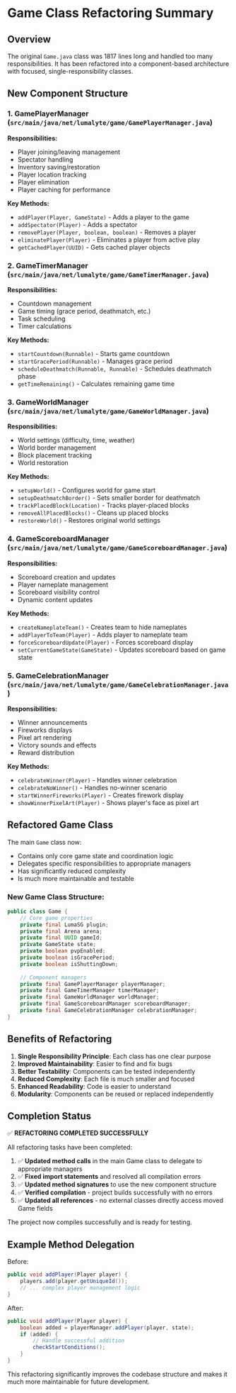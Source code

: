 # Game Class Refactoring Summary

## Overview
The original `Game.java` class was 1817 lines long and handled too many responsibilities. It has been refactored into a component-based architecture with focused, single-responsibility classes.

## New Component Structure

### 1. GamePlayerManager (`src/main/java/net/lumalyte/game/GamePlayerManager.java`)
**Responsibilities:**
- Player joining/leaving management
- Spectator handling
- Inventory saving/restoration
- Player location tracking
- Player elimination
- Player caching for performance

**Key Methods:**
- `addPlayer(Player, GameState)` - Adds a player to the game
- `addSpectator(Player)` - Adds a spectator
- `removePlayer(Player, boolean, boolean)` - Removes a player
- `eliminatePlayer(Player)` - Eliminates a player from active play
- `getCachedPlayer(UUID)` - Gets cached player objects

### 2. GameTimerManager (`src/main/java/net/lumalyte/game/GameTimerManager.java`)
**Responsibilities:**
- Countdown management
- Game timing (grace period, deathmatch, etc.)
- Task scheduling
- Timer calculations

**Key Methods:**
- `startCountdown(Runnable)` - Starts game countdown
- `startGracePeriod(Runnable)` - Manages grace period
- `scheduleDeathmatch(Runnable, Runnable)` - Schedules deathmatch phase
- `getTimeRemaining()` - Calculates remaining game time

### 3. GameWorldManager (`src/main/java/net/lumalyte/game/GameWorldManager.java`)
**Responsibilities:**
- World settings (difficulty, time, weather)
- World border management
- Block placement tracking
- World restoration

**Key Methods:**
- `setupWorld()` - Configures world for game start
- `setupDeathmatchBorder()` - Sets smaller border for deathmatch
- `trackPlacedBlock(Location)` - Tracks player-placed blocks
- `removeAllPlacedBlocks()` - Cleans up placed blocks
- `restoreWorld()` - Restores original world settings

### 4. GameScoreboardManager (`src/main/java/net/lumalyte/game/GameScoreboardManager.java`)
**Responsibilities:**
- Scoreboard creation and updates
- Player nameplate management
- Scoreboard visibility control
- Dynamic content updates

**Key Methods:**
- `createNameplateTeam()` - Creates team to hide nameplates
- `addPlayerToTeam(Player)` - Adds player to nameplate team
- `forceScoreboardUpdate(Player)` - Forces scoreboard display
- `setCurrentGameState(GameState)` - Updates scoreboard based on game state

### 5. GameCelebrationManager (`src/main/java/net/lumalyte/game/GameCelebrationManager.java`)
**Responsibilities:**
- Winner announcements
- Fireworks displays
- Pixel art rendering
- Victory sounds and effects
- Reward distribution

**Key Methods:**
- `celebrateWinner(Player)` - Handles winner celebration
- `celebrateNoWinner()` - Handles no-winner scenario
- `startWinnerFireworks(Player)` - Creates firework display
- `showWinnerPixelArt(Player)` - Shows player's face as pixel art

## Refactored Game Class

The main `Game` class now:
- Contains only core game state and coordination logic
- Delegates specific responsibilities to appropriate managers
- Has significantly reduced complexity
- Is much more maintainable and testable

### New Game Class Structure:
```java
public class Game {
    // Core game properties
    private final LumaSG plugin;
    private final Arena arena;
    private final UUID gameId;
    private GameState state;
    private boolean pvpEnabled;
    private boolean isGracePeriod;
    private boolean isShuttingDown;
    
    // Component managers
    private final GamePlayerManager playerManager;
    private final GameTimerManager timerManager;
    private final GameWorldManager worldManager;
    private final GameScoreboardManager scoreboardManager;
    private final GameCelebrationManager celebrationManager;
}
```

## Benefits of Refactoring

1. **Single Responsibility Principle**: Each class has one clear purpose
2. **Improved Maintainability**: Easier to find and fix bugs
3. **Better Testability**: Components can be tested independently
4. **Reduced Complexity**: Each file is much smaller and focused
5. **Enhanced Readability**: Code is easier to understand
6. **Modularity**: Components can be reused or replaced independently

## Completion Status

✅ **REFACTORING COMPLETED SUCCESSFULLY**

All refactoring tasks have been completed:

1. ✅ **Updated method calls** in the main Game class to delegate to appropriate managers
2. ✅ **Fixed import statements** and resolved all compilation errors
3. ✅ **Updated method signatures** to use the new component structure
4. ✅ **Verified compilation** - project builds successfully with no errors
5. ✅ **Updated all references** - no external classes directly access moved Game fields

The project now compiles successfully and is ready for testing.

## Example Method Delegation

Before:
```java
public void addPlayer(Player player) {
    players.add(player.getUniqueId());
    // ... complex player management logic
}
```

After:
```java
public void addPlayer(Player player) {
    boolean added = playerManager.addPlayer(player, state);
    if (added) {
        // Handle successful addition
        checkStartConditions();
    }
}
```

This refactoring significantly improves the codebase structure and makes it much more maintainable for future development. 